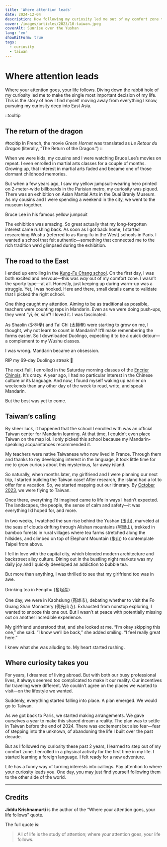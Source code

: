```yaml
---
title: 'Where attention leads'
date: 2024-12-04
description: How following my curiosity led me out of my comfort zone to the literal other side of the world.
cover: /images/articles/2023/10-taiwan.jpeg
coverAlt: Sunrise over the Yushan
lang: 'en'
showKitForm: true
tags:
  - curiosity
  - taiwan
---
```


# Where attention leads

Where your attention goes, your life follows. Diving down the rabbit hole of my curiosity led me to make the single most important decision of my life. This is the story of how I find myself moving away from everything I know, pursuing my curiosity deep into East Asia.

::tooltip
## The return of the dragon

#tooltip
In French, the movie _Green Hornet_ was translated as _Le Retour du Dragon_ (literally,  “The Return of the Dragon.”)
::

When we were kids, my cousins and I were watching Bruce Lee’s movies on repeat. I even enrolled in martial arts classes for a couple of months. Growing up, that interest in martial arts faded and became one of those dormant childhood memories.

But when a few years ago, I saw my yellow jumpsuit-wearing hero printed on 2-meter-wide billboards in the Parisian metro, my curiosity was piqued. There was an exhibition on Asian Martial Arts in the Quai Branly Museum. As my cousins and I were spending a weekend in the city, we went to the museum together.

<article-image src="/images/articles/where-attention-leads/ultime-combat-exhibition.jpg" alt="Ad for the Martial Arts exhibition in the Quai Branly Museum" title="The Ultime Combat exhibition" width="1134" height="1701">
  Bruce Lee in his famous yellow jumpsuit
</article-image>

The exhibition was amazing. So great actually that my long-forgotten interest came rushing back. As soon as I got back home, I started researching Wushu (referred to as Kung-fu in the West) schools in Paris. I wanted a school that felt authentic—something that connected me to the rich tradition we’d glimpsed during the exhibition.

## The road to the East

I ended up enrolling in the [Kung-Fu Chang school](https://kungfuchang.fr/?ref=laurentcazanove.com). On the first day, I was both excited and nervous—this was _way_ out of my comfort zone. I wasn’t the sporty type—at all. Honestly, just keeping up during warm-up was a struggle. Yet, I was hooked. Here and there, small details came to validate that I picked the right school.

One thing caught my attention. Aiming to be as traditional as possible, teachers were counting reps in Mandarin. Even as we were doing push-ups, they went “yī, èr, sān”! I loved it. I was fascinated.

As Shaolin (少林拳) and Tai Chi (太極拳) were starting to grow on me, I thought, why not learn to count in Mandarin? It’ll make remembering the forms easier. So I downloaded Duolingo, expecting it to be a quick detour—a complement to my Wushu classes.

I was wrong. Mandarin became an obsession.

<article-image src="/images/articles/where-attention-leads/duolingo-streak.png" alt="A 75-day Duolingo streak achievement" title="My 75-day Duolingo streak" width="1272" height="224">
  RIP my 69-day Duolingo streak 🥲
</article-image>

The next Fall, I enrolled in the Saturday morning classes of the [Encrier Chinois](https://www.apprendre-le-chinois.fr/?ref=laurentcazanove.com). It’s crazy. A year ago, I had no particular interest in the Chinese culture or its language. And now, I found myself waking up earlier on weekends than any other day of the week to read, write, and speak Mandarin.

But the best was yet to come.

<blog-kit-form form="in-article"></blog-kit-form>

## Taiwan’s calling

By sheer luck, it happened that the school I enrolled with was an official Taiwan center for Mandarin learning. At that time, I couldn’t even place Taiwan on the map lol. I only picked this school because my Mandarin-speaking acquaintances recommended it.

My teachers were native Taiwanese who now lived in France. Through them and thanks to my developing interest in the language, it took little time for me to grow curious about this mysterious, far-away island.

So naturally, when months later, my girlfriend and I were planning our next trip, I started building the Taiwan case! After research, the island had a lot to offer for a vacation. So, we started mapping out our itinerary. By [October 2023](/blog/2023#october), we were flying to Taiwan.

Once there, everything I’d imagined came to life in ways I hadn’t expected. The landscapes, the people, the sense of calm and safety—it was everything I’d hoped for, and more.

In two weeks, I watched the sun rise behind the Yushan (玉山), marveled at the seas of clouds drifting through Alishan mountains (阿里山), trekked in bamboo forests in rural villages where tea farms stretched along the hillsides, and climbed on top of Elephant Mountain (象山) to contemplate Taipei from above.

I fell in love with the capital city, which blended modern architecture and backstreet alley culture. Dining out in the bustling night markets was my daily joy and I quickly developed an addiction to bubble tea.

But more than anything, I was thrilled to see that my girlfriend too was in awe.

<article-image src="/images/articles/where-attention-leads/tea-in-fenqihu.jpg" alt="A woman writing in a notebook" title="My girlfriend writing in her diary" width="4624" height="2604">
  Drinking tea in Fenqihu (奮起湖)
</article-image>

One day, we were in Kaohsiung (高雄市), debating whether to visit the Fo Guang Shan Monastery (佛光山寺). Exhausted from nonstop exploring, I wanted to snooze this one out. But I wasn’t at peace with potentially missing out on another incredible experience.

My girlfriend understood that, and she looked at me. “I’m okay skipping this one,” she said. “I know we’ll be back,” she added smiling. “I feel really great here.”

I knew what she was alluding to. My heart started rushing.

## Where curiosity takes you

For years, I dreamed of living abroad. But with both our busy professional lives, it always seemed too complicated to make it our reality. Our incentives for traveling were different. We couldn’t agree on the places we wanted to visit—on the lifestyle we wanted.

Suddenly, everything started falling into place. A plan emerged. We would go to Taiwan.

As we got back to Paris, we started making arrangements. We gave ourselves a year to make this shared dream a reality. The plan was to settle in Taiwan before the end of 2024. There was excitement but also fear—fear of stepping into the unknown, of abandoning the life I built over the past decade.

But as I followed my curiosity these past 2 years, I learned to step out of my comfort zone. I enrolled in a physical activity for the first time in my life. I started learning a foreign language. I felt ready for a new adventure.

Life has a funny way of turning interests into callings. Pay attention to where your curiosity leads you. One day, you may just find yourself following them to the other side of the world.

---

## Credits

**Jiddu Krishnamurti** is the author of the “Where your attention goes, your life follows” quote.

The full quote is:

> All of life is the study of attention; where your attention goes, your life follows.
